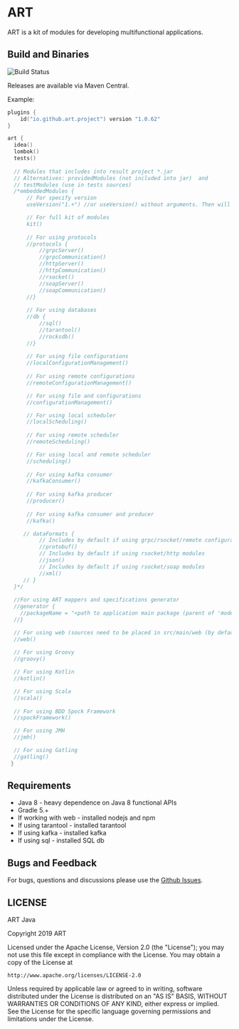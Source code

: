 # ART

ART is a kit of modules for developing multifunctional applications.


## Build and Binaries
![Build Status](https://travis-ci.com/art-community/ART.svg)

Releases are available via Maven Central.

Example:

```kotlin
plugins {
    id("io.github.art.project") version "1.0.62"
}

art {
  idea()
  lombok()
  tests()
  
  // Modules that includes into result project *.jar 
  // Alternatives: providedModules (not included into jar)  and 
  // testModules (use in tests sources)
  /*embeddedModules {
      // For specify version
      useVersion("1.+") //or useVersion() without arguments. Then will be used "1.+" version as default

      // For full kit of modules 
      kit()    
    
      // For using protocols
      //protocols {
          //grpcServer()
          //grpcCommunication()
          //httpServer()
          //httpCommunication()
          //rsocket()
          //soapServer()
          //soapCommunication()
      //}
      
      // For using databases
      //db {
          //sql()
          //tarantool()
          //rocksdb()
      //}   
      
      // For using file configurations
      //localConfigurationManagement()
      
      // For using remote configurations    
      //remoteConfigurationManagement()

      // For using file and configurations    
      //configurationManagement()

      // For using local scheduler
      //localScheduling()
      
      // For using remote scheduler
      //remoteScheduling()

      // For using local and remote scheduler
      //scheduling()
      
      // For using kafka consumer
      //kafkaConsumer()            
      
      // For using kafka producer
      //producer()            
      
      // For using kafka consumer and producer
      //kafka()            

     // dataFormats {
          // Includes by default if using grpc/rsocket/remote configuration modules
          //protobuf()
          // Includes by default if using rsocket/http modules
          //json()
          // Includes by default if using rsocket/soap modules
          //xml()
     // }            
  }*/  
    
  //For using ART mappers and specifications generator
  //generator {
    //packageName = "<path to application main package (parent of 'model' and/or 'service' packages)>"
  //}

  // For using web (sources need to be placed in src/main/web (by default) 
  //web()
  
  // For using Groovy 
  //groovy()

  // For using Kotlin 
  //kotlin()

  // For using Scala 
  //scala()
  
  // For using BDD Spock Framework  
  //spockFramework()

  // For using JMH  
  //jmh()

  // For using Gatling  
  //gatling()
 }
```
## Requirements

- Java 8 - heavy dependence on Java 8 functional APIs
- Gradle 5.+
- If working with web - installed nodejs and npm
- If using tarantool - installed tarantool
- If using kafka - installed kafka
- If using sql - installed SQL db

## Bugs and Feedback

For bugs, questions and discussions please use the [Github Issues](https://github.com/art-community/art/issues).

## LICENSE

ART Java

Copyright 2019 ART

Licensed under the Apache License, Version 2.0 (the "License");
you may not use this file except in compliance with the License.
You may obtain a copy of the License at

    http://www.apache.org/licenses/LICENSE-2.0

Unless required by applicable law or agreed to in writing, software
distributed under the License is distributed on an "AS IS" BASIS,
WITHOUT WARRANTIES OR CONDITIONS OF ANY KIND, either express or implied.
See the License for the specific language governing permissions and
limitations under the License.
